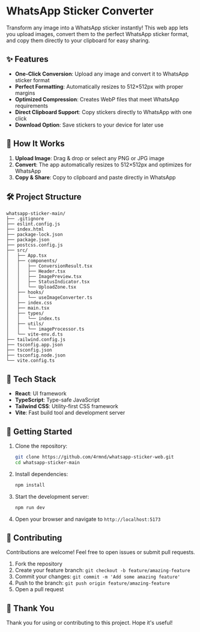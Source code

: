 # WhatsApp Sticker Converter

Transform any image into a WhatsApp sticker instantly! This web app lets you upload images, convert them to the perfect WhatsApp sticker format, and copy them directly to your clipboard for easy sharing.

## ✨ Features

- **One-Click Conversion**: Upload any image and convert it to WhatsApp sticker format
- **Perfect Formatting**: Automatically resizes to 512×512px with proper margins
- **Optimized Compression**: Creates WebP files that meet WhatsApp requirements
- **Direct Clipboard Support**: Copy stickers directly to WhatsApp with one click
- **Download Option**: Save stickers to your device for later use

## 🚀 How It Works

1. **Upload Image**: Drag & drop or select any PNG or JPG image
2. **Convert**: The app automatically resizes to 512×512px and optimizes for WhatsApp
3. **Copy & Share**: Copy to clipboard and paste directly in WhatsApp

## 🛠️ Project Structure

```
whatsapp-sticker-main/
├── .gitignore
├── eslint.config.js
├── index.html
├── package-lock.json
├── package.json
├── postcss.config.js
├── src/
│   ├── App.tsx
│   ├── components/
│   │   ├── ConversionResult.tsx
│   │   ├── Header.tsx
│   │   ├── ImagePreview.tsx
│   │   ├── StatusIndicator.tsx
│   │   └── UploadZone.tsx
│   ├── hooks/
│   │   └── useImageConverter.ts
│   ├── index.css
│   ├── main.tsx
│   ├── types/
│   │   └── index.ts
│   ├── utils/
│   │   └── imageProcessor.ts
│   └── vite-env.d.ts
├── tailwind.config.js
├── tsconfig.app.json
├── tsconfig.json
├── tsconfig.node.json
└── vite.config.ts
```

## 🧰 Tech Stack

- **React**: UI framework
- **TypeScript**: Type-safe JavaScript
- **Tailwind CSS**: Utility-first CSS framework
- **Vite**: Fast build tool and development server

## 🚀 Getting Started

1. Clone the repository:
   ```bash
   git clone https://github.com/4rmnd/whatsapp-sticker-web.git
   cd whatsapp-sticker-main
   ```

2. Install dependencies:
   ```bash
   npm install
   ```

3. Start the development server:
   ```bash
   npm run dev
   ```

4. Open your browser and navigate to `http://localhost:5173`

## 🤝 Contributing

Contributions are welcome! Feel free to open issues or submit pull requests.

1. Fork the repository
2. Create your feature branch: `git checkout -b feature/amazing-feature`
3. Commit your changes: `git commit -m 'Add some amazing feature'`
4. Push to the branch: `git push origin feature/amazing-feature`
5. Open a pull request

## 🙏 Thank You

Thank you for using or contributing to this project. Hope it's useful!